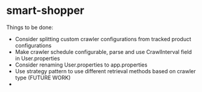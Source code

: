 smart-shopper
=============

Things to be done:

  - Consider splitting custom crawler configurations from tracked product configurations
  - Make crawler schedule configurable, parse and use CrawlInterval field in User.properties
  - Consider renaming User.properties to app.properties
  - Use strategy pattern to use different retrieval methods based on crawler type (FUTURE WORK)
  - 
